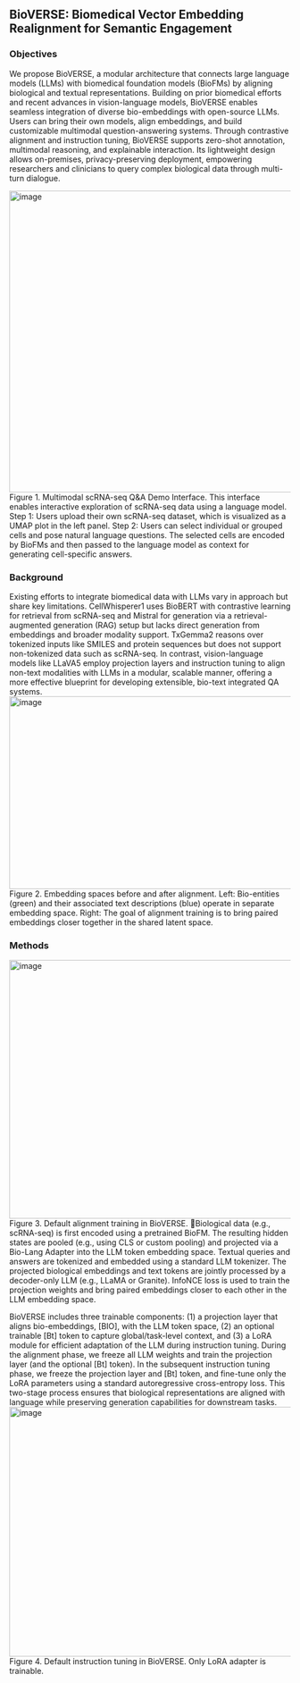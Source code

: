 ## BioVERSE: Biomedical Vector Embedding Realignment for Semantic Engagement

### Objectives
We propose BioVERSE, a modular architecture that connects large language models (LLMs) with biomedical foundation models (BioFMs) by aligning biological and textual representations. Building on prior biomedical efforts and recent advances in vision-language models, BioVERSE enables seamless integration of diverse bio-embeddings with open-source LLMs. Users can bring their own models, align embeddings, and build customizable multimodal question-answering systems. Through contrastive alignment and instruction tuning, BioVERSE supports zero-shot annotation, multimodal reasoning, and explainable interaction. Its lightweight design allows on-premises, privacy-preserving deployment, empowering researchers and clinicians to query complex biological data through multi-turn dialogue.

<img width="1080" height="540" alt="image" src="https://github.com/user-attachments/assets/fdb95bfd-0372-42a9-8ec9-b663c3303b92" />
Figure 1. Multimodal scRNA-seq Q&A Demo Interface. This interface enables interactive exploration of scRNA-seq data using a language model. Step 1: Users upload their own scRNA-seq dataset, which is visualized as a UMAP plot in the left panel. Step 2: Users can select individual or grouped cells and pose natural language questions. The selected cells are encoded by BioFMs and then passed to the language model as context for generating cell-specific answers.

### Background
Existing efforts to integrate biomedical data with LLMs vary in approach but share key limitations. CellWhisperer1 uses BioBERT with contrastive learning for retrieval from scRNA-seq and Mistral for generation via a retrieval-augmented generation (RAG) setup but lacks direct generation from embeddings and broader modality support. TxGemma2 reasons over tokenized inputs like SMILES and protein sequences but does not support non-tokenized data such as scRNA-seq. In contrast, vision-language models like LLaVA5 employ projection layers and instruction tuning to align non-text modalities with LLMs in a modular, scalable manner, offering a more effective blueprint for developing extensible, bio-text integrated QA systems.
<img width="864" height="345" alt="image" src="https://github.com/user-attachments/assets/dd886882-daf5-4d74-9e65-e394501bafb5" />
Figure 2. Embedding spaces before and after alignment.
Left: Bio-entities (green) and their associated text descriptions (blue) operate in separate embedding space.
Right: The goal of alignment training is to bring paired embeddings closer together in the shared latent space.

### Methods
<img width="1080" height="463" alt="image" src="https://github.com/user-attachments/assets/e1d90a81-9591-4684-a70a-4148e5f63fa0" />
Figure 3. Default alignment training in BioVERSE. Biological data (e.g., scRNA-seq) is first encoded using a pretrained BioFM. The resulting hidden states are pooled (e.g., using CLS or custom pooling) and projected via a Bio-Lang Adapter into the LLM token embedding space. Textual queries and answers are tokenized and embedded using a standard LLM tokenizer. The projected biological embeddings and text tokens are jointly processed by a decoder-only LLM (e.g., LLaMA or Granite). InfoNCE loss is used to train the projection weights and bring paired embeddings closer to each other in the LLM embedding space. 

BioVERSE includes three trainable components: (1) a projection layer that aligns bio-embeddings, [BIO], with the LLM token space, (2) an optional trainable [Bt] token to capture global/task-level context, and (3) a LoRA module for efficient adaptation of the LLM during instruction tuning. During the alignment phase, we freeze all LLM weights and train the projection layer (and the optional [Bt] token). In the subsequent instruction tuning phase, we freeze the projection layer and [Bt] token, and fine-tune only the LoRA parameters using a standard autoregressive cross-entropy loss. This two-stage process ensures that biological representations are aligned with language while preserving generation capabilities for downstream tasks.
<img width="1080" height="447" alt="image" src="https://github.com/user-attachments/assets/c2cc8db2-ee4a-4985-9c87-0830e4879416" />
Figure 4. Default instruction tuning in BioVERSE. Only LoRA adapter is trainable. 






